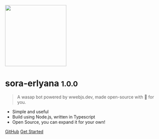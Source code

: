 <img width="200" src="https://i.ibb.co/7y1v1q4/hour.png">

# sora-erlyana <small>1.0.0</small>

> A wasap bot powered by wwebjs.dev, made open-source with 💚 for you.

- Simple and useful
- Build using Node.js, written in Typescript
- Open Source, you can expand it for your own!

[GitHub](https://github.com/gensart-x/sora-erlyana/)
[Get Started](welcome)
